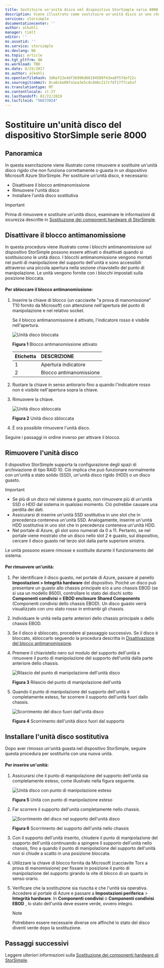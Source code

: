 ```yaml
---
title: Sostituire un'unità disco nel dispositivo StorSimple serie 8000 | Microsoft Docs
description: Viene illustrato come sostituire un'unità disco in uno chassis principale StorSimple o in uno chassis EBOD.
services: storsimple
documentationcenter: ''
author: alkohli
manager: timlt
editor: ''
ms.assetid: ''
ms.service: storsimple
ms.devlang: NA
ms.topic: article
ms.tgt_pltfrm: NA
ms.workload: TBD
ms.date: 8/25/2017
ms.author: alkohli
ms.openlocfilehash: 3d6ef22e4df36996d68194589f43ea0f57def22c
ms.sourcegitcommit: 8ca6cbe08fa1ea3e5cdcd46c217cfdf17f7ca5a7
ms.translationtype: MT
ms.contentlocale: it-IT
ms.lasthandoff: 02/22/2019
ms.locfileid: "56673924"
---
```

# <a name="replace-a-disk-drive-on-your-storsimple-8000-series-device"></a>Sostituire un'unità disco del dispositivo StorSimple serie 8000

## <a name="overview"></a>Panoramica
In questa esercitazione viene illustrato come rimuovere e sostituire un'unità disco rigido che non funziona correttamente o guasta in un dispositivo Microsoft Azure StorSimple. Per sostituire un'unità disco, è necessario:

* Disattivare il blocco antimanomissione
* Rimuovere l'unità disco
* Installare l'unità disco sostitutiva

> [!IMPORTANT]
> Prima di rimuovere e sostituire un'unità disco, esaminare le informazioni di sicurezza descritte in [Sostituzione dei componenti hardware di StorSimple](storsimple-8000-hardware-component-replacement.md).
 

## <a name="disengage-the-antitamper-lock"></a>Disattivare il blocco antimanomissione
In questa procedura viene illustrato come i blocchi antimanomissione sul dispositivo StorSimple possono essere attivati o disattivati quando si sostituiscono le unità disco. I blocchi antimanomissione vengono montati nei punti di manipolazione del supporto dell'unità e sono accessibili attraverso una piccola apertura nella sezione chiavistello del punto di manipolazione. Le unità vengono fornite con i blocchi impostati sulla posizione bloccata.

#### <a name="to-unlock-the-antitamper-lock"></a>Per sbloccare il blocco antimanomissione:
1. Inserire la chiave di blocco (un cacciavite "a prova di manomissione" T10 fornito da Microsoft) con attenzione nell'apertura del punto di manipolazione e nel relativo socket. 
   
   Se il blocco antimanomissione è attivato, l'indicatore rosso è visibile nell'apertura.
  
    ![Unità disco bloccata](./media/storsimple-disk-drive-replacement/IC741056.png)
   
    **Figura 1** Blocco antimanomissione attivato
   
   | Etichetta | DESCRIZIONE |
   |:--- |:--- |
   | 1 |Apertura indicatore |
   | 2 |Blocco antimanomissione |
2. Ruotare la chiave in senso antiorario fino a quando l'indicatore rosso non è visibile nell'apertura sopra la chiave.
3. Rimuovere la chiave.
   
    ![ Unità disco sbloccata](./media/storsimple-disk-drive-replacement/IC741057.png)
   
    **Figura 2** Unità disco sbloccata
4. È ora possibile rimuovere l'unità disco.

Seguire i passaggi in ordine inverso per attivare il blocco.

## <a name="remove-the-disk-drive"></a>Rimuovere l'unità disco
Il dispositivo StorSimple supporta la configurazione degli spazi di archiviazione di tipo RAID 10. Ciò implica che può funzionare normalmente con un'unità a stato solido (SSD), un'unità disco rigido (HDD) o un disco guasto.

> [!IMPORTANT]
> * Se più di un disco nel sistema è guasto, non rimuovere più di un'unità SSD o HDD dal sistema in qualsiasi momento. Ciò potrebbe causare una perdita dei dati.
> * Assicurarsi di inserire un'unità SSD sostitutiva in uno slot che in precedenza conteneva un'unità SSD. Analogamente, inserire un'unità HDD sostitutiva in uno slot che in precedenza conteneva un'unità HDD.
> * Nel portale di Azure, gli slot sono numerati da 0 a 11. Pertanto, se nel portale viene mostrato che un disco nello slot 2 è guasto, sul dispositivo, cercare il disco guasto nel terzo slot dalla parte superiore sinistra.
> 
> 

Le unità possono essere rimosse e sostituite durante il funzionamento del sistema.

#### <a name="to-remove-a-drive"></a>Per rimuovere un'unità:
1. Per identificare il disco guasto, nel portale di Azure, passare al panello **Impostazioni > Integrità hardware** del dispositivo. Poiché un disco può presentare un guasto allo chassis principale e/o a uno chassis EBOD (se si usa un modello 8600), controllare lo stato dei dischi sotto **Componenti condivisi** e **EBOD enclosure Shared Components** (Componenti condivisi dello chassis EBOD). Un disco guasto verrà visualizzato con uno stato rosso in entrambi gli chassis.
2. Individuare le unità nella parte anteriori dello chassis principale o dello chassis EBOD. 
3. Se il disco è sbloccato, procedere al passaggio successivo. Se il disco è bloccato, sbloccarlo seguendo la procedura descritta in [Disattivazione del blocco antimanomissione](#disengage-the-antitamper-lock).
4. Premere il chiavistello nero sul modulo del supporto dell'unità e rimuovere il punto di manipolazione del supporto dell'unità dalla parte anteriore dello chassis.
   
    ![Rilascio del punto di manipolazione dell'unità disco](./media/storsimple-disk-drive-replacement/IC741051.png)
   
    **Figura 3** Rilascio del punto di manipolazione dell'unità
5. Quando il punto di manipolazione del supporto dell'unità è completamente esteso, far scorrere il supporto dell'unità fuori dallo chassis. 
   
    ![Scorrimento del disco fuori dall'unità disco](./media/storsimple-disk-drive-replacement/IC741052.png)
   
    **Figura 4** Scorrimento dell'unità disco fuori dal supporto

## <a name="install-the-replacement-disk-drive"></a>Installare l'unità disco sostitutiva
Dopo aver rimosso un'unità guasta nel dispositivo StorSimple, seguire questa procedura per sostituirla con una nuova unità.

#### <a name="to-insert-a-drive"></a>Per inserire un'unità:
1. Assicurarsi che il punto di manipolazione del supporto dell'unità sia completamente esteso, come illustrato nella figura seguente.
   
    ![Unità disco con punto di manipolazione esteso](./media/storsimple-disk-drive-replacement/IC741044.png)
   
    **Figura 5** Unità con punto di manipolazione esteso
2. Far scorrere il supporto dell'unità completamente nello chassis.
   
    ![Scorrimento del disco nel supporto dell'unità disco](./media/storsimple-disk-drive-replacement/IC741045.png)
   
    **Figura 6** Scorrimento del supporto dell'unità nello chassis
3. Con il supporto dell'unità inserito, chiudere il punto di manipolazione del supporto dell'unità continuando a spingere il supporto dell'unità nello chassis, fino a quando il punto di manipolazione del supporto dell'unità non si chiude a scatto in una posizione bloccata.
4. Utilizzare la chiave di blocco fornita da Microsoft (cacciavite Torx a prova di manomissione) per fissare in posizione il punto di manipolazione del supporto girando la vite di blocco di un quarto in senso orario.
5. Verificare che la sostituzione sia riuscita e che l'unità sia operativa. Accedere al portale di Azure e passare a **Impostazioni periferica** > **Integrità hardware**. In **Componenti condivisi** o **Componenti condivisi EBOD** , lo stato dell'unità deve essere verde, ovvero integro.

   
   > [!NOTE]
   > Potrebbero essere necessarie diverse ore affinché lo stato del disco diventi verde dopo la sostituzione.
  
## <a name="next-steps"></a>Passaggi successivi
Leggere ulteriori informazioni sulla [Sostituzione dei componenti hardware di StorSimple](storsimple-8000-hardware-component-replacement.md).

